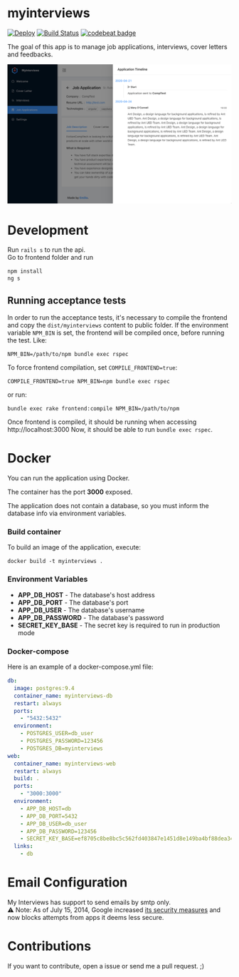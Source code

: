 myinterviews 
=============
[![Deploy](https://www.herokucdn.com/deploy/button.svg)](https://heroku.com/deploy)
[![Build Status](https://circleci.com/gh/emilio2hd/myinterviews.svg?style=shield)](https://github.com/emilio2hd/myinterviews)
[![codebeat badge](https://codebeat.co/badges/ef8d86f7-cf6c-4726-bd2d-4bac89cc62c1)](https://codebeat.co/projects/github-com-emilio2hd-myinterviews-master)

The goal of this app is to manage job applications, interviews, cover letters and feedbacks.
 
![Template](./docs/images/interviews.png)

# Development
Run `rails s` to run the api.  
Go to frontend folder and run
```
npm install
ng s
```

## Running acceptance tests
In order to run the acceptance tests, it's necessary to compile the frontend and copy the `dist/myinterviews` content to public folder.
If the environment variable `NPM_BIN` is set, the frontend will be compiled once, before running the test. Like:
```
NPM_BIN=/path/to/npm bundle exec rspec
```
To force frontend compilation, set `COMPILE_FRONTEND=true`:
```
COMPILE_FRONTEND=true NPM_BIN=npm bundle exec rspec
```
or run:
```
bundle exec rake frontend:compile NPM_BIN=/path/to/npm
```

Once frontend is compiled, it should be running when accessing http://localhost:3000
Now, it should be able to run `bundle exec rspec`.

# Docker
You can run the application using Docker.

The container has the port **3000** exposed.

The application does not contain a database, so you must inform the database info via environment variables.

### Build container

To build an image of the application, execute:
```
docker build -t myinterviews .
```

### Environment Variables

* **APP_DB_HOST** - The database's host address
* **APP_DB_PORT** - The database's port
* **APP_DB_USER** - The database's username
* **APP_DB_PASSWORD** - The database's password
* **SECRET_KEY_BASE** - The secret key is required to run in production mode

### Docker-compose
Here is an example of a docker-compose.yml file:

```yml
db:
  image: postgres:9.4
  container_name: myinterviews-db
  restart: always
  ports:
    - "5432:5432"
  environment:
    - POSTGRES_USER=db_user
    - POSTGRES_PASSWORD=123456
    - POSTGRES_DB=myinterviews
web:
  container_name: myinterviews-web
  restart: always
  build: .
  ports:
    - "3000:3000"
  environment:
    - APP_DB_HOST=db
    - APP_DB_PORT=5432
    - APP_DB_USER=db_user
    - APP_DB_PASSWORD=123456
    - SECRET_KEY_BASE=ef8705c8be8bc5c562fd403847e1451d8e149ba4bf88dea34c7e0c99fc55556d3ea3e0619b24ff7399f19c3c0e7798b62ffe643e8a6911cee982e7143ef0e262
  links:
    - db
```

# Email Configuration
My Interviews has support to send emails by smtp only.  
:warning: Note: As of July 15, 2014, Google increased [its security measures](https://support.google.com/accounts/answer/6010255) 
and now blocks attempts from apps it deems less secure.

# Contributions
If you want to contribute, open a issue or send me a pull request. ;)